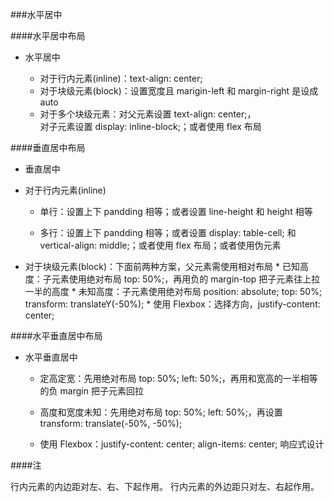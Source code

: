 ###水平居中

####水平居中布局

 * 水平居中
  
   * 对于行内元素(inline)：text-align: center;
   * 对于块级元素(block)：设置宽度且 marigin-left 和 margin-right 是设成 auto
   * 对于多个块级元素：对父元素设置 text-align: center;，     
 对子元素设置 display: inline-block;；或者使用 flex 布局
   
####垂直居中布局

 * 垂直居中
 
  * 对于行内元素(inline)
   
    * 单行：设置上下 pandding 相等；或者设置 line-height 和 height 相等

    * 多行：设置上下 pandding 相等；或者设置 display: table-cell; 和 vertical-align: middle;；或者使用 flex 布局；或者使用伪元素

   * 对于块级元素(block)：下面前两种方案，父元素需使用相对布局
    * 已知高度：子元素使用绝对布局 top: 50%;，再用负的 margin-top 把子元素往上拉一半的高度
    * 未知高度：子元素使用绝对布局 position: absolute; top: 50%; transform: translateY(-50%);
    * 使用 Flexbox：选择方向，justify-content: center;
   
####水平垂直居中布局

 * 水平垂直居中
 
   * 定高定宽：先用绝对布局 top: 50%; left: 50%;，再用和宽高的一半相等的负 margin 把子元素回拉
   
   * 高度和宽度未知：先用绝对布局 top: 50%; left: 50%;，再设置 transform: translate(-50%, -50%);
   
   * 使用 Flexbox：justify-content: center; align-items: center;
响应式设计 
 


####注

   行内元素的内边距对左、右、下起作用。
   行内元素的外边距只对左、右起作用。